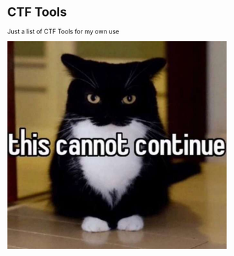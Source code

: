 # CTF Tools
Just a list of CTF Tools for my own use

![nice try](https://github.com/appeventuremoment/ctf_tools/blob/main/this%20cannnot%20continue.jpg)